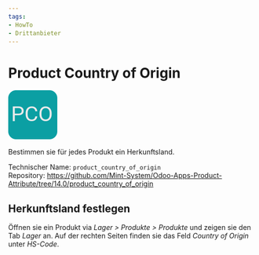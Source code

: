 ```yaml
---
tags:
- HowTo
- Drittanbieter
---
```

# Product Country of Origin
![](assets/odoo_icon_product_country_of_origin.png)

Bestimmen sie für jedes Produkt ein Herkunftsland.

Technischer Name: `product_country_of_origin`\
Repository: <https://github.com/Mint-System/Odoo-Apps-Product-Attribute/tree/14.0/product_country_of_origin>

## Herkunftsland festlegen

Öffnen sie ein Produkt via *Lager > Produkte > Produkte* und zeigen sie den Tab *Lager* an. Auf der rechten Seiten finden sie das Feld *Country of Origin* unter *HS-Code*.
